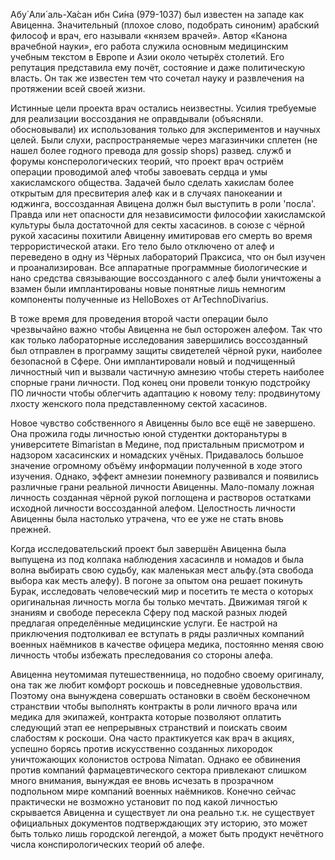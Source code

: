 
Абу́ Али́ аль-Ха́сан ибн Си́на (979-1037) был известен на западе как Авиценна. Значительный (плохое слово, подобрать синоним) арабский философ и врач, его называли «князем врачей». Автор «Канона врачебной науки», его работа служила основным медицинским учебным текстом в Европе и Азии около четырёх столетий. Его репутация представила ему почёт, состояние и даже политическую власть. Он так же известен тем что сочетал науку и развлечения на протяжении всей своей жизни.

Истинные цели проекта врач остались неизвестны. Усилия требуемые для реализации воссоздания не оправдывали (объясняли. обосновывали) их использования только для экспериментов и научных целей. Были слухи, распространяемые через магазинчики сплетен (не нашел более годного превода для gossip shops) развед. служб и форумы консперологических теорий, что проект врач остриём операции проводимой алеф чтобы завоевать сердца и умы хакисламского общества. Задачей было сделать хакислам более открытым для пресвитерия алеф как и в случаях панокеании и юджинга, воссозданная Авицена должн был выступить в роли 'посла'. Правда или нет опасности для независимости философии хакисламской культуры была достаточной для секты хасасинов. в союзе с чёрной рукой хасасины похитили Авиценну имитировав его смерть во время террористической атаки. Его тело было отключено от алеф и переведено в одну из Чёрных лабораторий Праксиса, что он был изучен и проанализирован. Все аппаратные программные биологические и нано средства связывающие воссозданного с алеф были уничтожены а взамен были имплантированы новые понятные лишь немногим компоненты полученные из HelloBoxes от ArTechnoDivarius.

В тоже время для проведения второй части операции было чрезвычайно важно чтобы Авиценна не был осторожен алефом. Так что как только лабораторные исследования завершились воссозданный был отправлен в программу защиты свидетелей чёрной руки, наиболее безопасной в Сфере. Они имплантировали новый и подчищенный личностный чип и вызвали частичную амнезию чтобы стереть наиболее спорные грани личности. Под конец они провели тонкую подстройку ПО личности чтобы облегчить адаптацию к новому телу: продвинутому лхосту женского пола представленному сектой хасасинов.

Новое чувство собственного я Авиценны было все ещё не завершено. Она прожила годы личностью юной студентки доктораньтуры в университете Bimaristan в Медине, под пристальным присмотром и надзором хасасинских и номадских учёных. Придавалось большое значение огромному объёму информации полученной в ходе этого изучения. Однако, эффект амнезии понемногу развивался и появились различные грани реальной личности Авиценны. Мало-помалу ложная личность созданная чёрной рукой поглощена и растворов остатками исходной личности воссозданной алефом. Целостность личности Авиценны была настолько утрачена, что ее уже не стать вновь прежней.

Когда исследовательский проект был завершён Авиценна была выпущена из под колпака наблюдения хасасинлв и номадов и была волна выбирать свою судьбу, как маленькая мест альфу.(эта свобода выбора как месть алефу). В погоне за опытом она решает покинуть Бурак, исследовать человеческий мир и посетить те места о которых оригинальная личность могла бы только мечтать. Движимая тягой к знаниям и свободе пересекла Сферу под маской разных людей предлагая определённые медицинские услуги. Ее настрой на приключения подтолкивал ее вступать в ряды различных компаний военных наёмников в качестве офицера медика, постоянно меняя свою личность чтобы избежать преследования со стороны алефа.

Авиценна неутомимая путешественница, но подобно своему оригиналу, она так же любит комфорт роскошь и повседневные удовольствия. Поэтому она вынуждена совершать остановки в своём бесконечном странствии чтобы выполнять контракты в роли личного врача или медика для экипажей, контракта которые позволяют оплатить следующий этап ее непрерывных странствий и поискать своим слабостям к роскоши. Она часто практикуется как врач в акциях, успешно борясь против искусственно созданных лихородок уничтожающих колонистов острова Nimatan. Однако ее обвинения против компаний фармацевтического сектора привлекают слишком много внимания, вынуждая ее вновь исчезать в прозрачном подпольном мире компаний военных наёмников. Конечно сейчас практически не возможно установит по под какой личностью скрывается Авиценна и существует ли она реально т.к. не существует официальных документов подтверждающих эту историю, это может быть только лишь городской легендой, а может быть продукт нечётного числа конспирологических теорий об алефе.